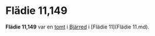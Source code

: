 # Flädie 11,149

**Flädie 11,149** var en [tomt](tomt.md) i [Bjärred](Bjärred.md) i [Flädie 11](Flädie 11.md).
